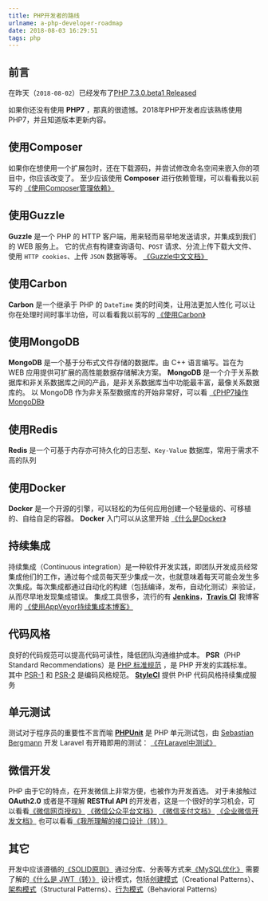 ```yaml
---
title: PHP开发者的路线
urlname: a-php-developer-roadmap
date: 2018-08-03 16:29:51
tags: php
---
```

## 前言
在昨天（`2018-08-02`）已经发布了[PHP 7.3.0.beta1 Released](http://php.net/archive/2018.php#id2018-08-02-1)

如果你还没有使用 **PHP7** ，那真的很遗憾。2018年PHP开发者应该熟练使用 PHP7，并且知道版本更新内容。

## 使用Composer
如果你在想使用一个扩展包时，还在下载源码，并尝试修改命名空间来嵌入你的项目中，你应该改变了。
至少应该使用 **Composer** 进行依赖管理，可以看看我以前写的 [《使用Composer管理依赖》](/2018/use-composer.html)

## 使用Guzzle
**Guzzle** 是一个 PHP 的 HTTP 客户端，用来轻而易举地发送请求，并集成到我们的 WEB 服务上。
它的优点有构建查询语句、`POST` 请求、分流上传下载大文件、使用 `HTTP cookies`、上传 `JSON` 数据等等。
[《Guzzle中文文档》](http://guzzle-cn.readthedocs.io/zh_CN/latest/index.html)

## 使用Carbon
**Carbon** 是一个继承于 PHP 的 `DateTime` 类的时间类，让用法更加人性化
可以让你在处理时间时事半功倍，可以看看我以前写的 [《使用Carbon》](/2018/use-carbon.html)

## 使用MongoDB
**MongoDB** 是一个基于分布式文件存储的数据库。由 C++ 语言编写。旨在为 WEB 应用提供可扩展的高性能数据存储解决方案。
**MongoDB** 是一个介于关系数据库和非关系数据库之间的产品，是非关系数据库当中功能最丰富，最像关系数据库的。
以 MongoDB 作为非关系型数据库的开始非常好，可以看 [《PHP7操作MongoDB》](/2018/php-7-use-mongodb.html)

## 使用Redis
**Redis** 是一个可基于内存亦可持久化的日志型、`Key-Value` 数据库，常用于需求不高的队列

## 使用Docker
**Docker** 是一个开源的引擎，可以轻松的为任何应用创建一个轻量级的、可移植的、自给自足的容器。
**Docker** 入门可以从这里开始 [《什么是Docker》](http://www.docker.org.cn/book/docker/what-is-docker-16.html)

## 持续集成
持续集成（Continuous integration）是一种软件开发实践，即团队开发成员经常集成他们的工作，通过每个成员每天至少集成一次，也就意味着每天可能会发生多次集成。每次集成都通过自动化的构建（包括编译，发布，自动化测试）来验证，从而尽早地发现集成错误。
集成工具很多，流行的有 **[Jenkins](https://jenkins.io/doc/)**，**[Travis CI](https://www.travis-ci.org/)**
我博客用的 [《使用AppVeyor持续集成本博客》](/2018/use-appveyor-ci.html)

## 代码风格
良好的代码规范可以提高代码可读性，降低团队沟通维护成本。
**PSR**（PHP Standard Recommendations）是 [PHP 标准规范](http://psr.phphub.org/) ，是 PHP 开发的实践标准。
其中 [PSR-1](https://laravel-china.org/topics/2078/psr-specification-psr-1-basic-coding-specification) 和 [PSR-2](https://laravel-china.org/topics/2079/psr-specification-psr-2-coding-style-specification) 是编码风格规范。
**[StyleCI](https://docs.styleci.io/)** 提供 PHP 代码风格持续集成服务

## 单元测试
测试对于程序员的重要性不言而喻
**[PHPUnit](http://www.phpunit.cn/manual/6.5/zh_cn/index.html)** 是 PHP 单元测试包，由 [Sebastian Bergmann](https://github.com/sebastianbergmann) 开发
Laravel 有开箱即用的测试： [《在Laravel中测试》](https://www.jianshu.com/p/d8b3ac2c4623)

## 微信开发
PHP 由于它的特点，在开发微信上非常方便，也被作为开发首选。
对于未接触过 **OAuth2.0** 或者是不理解 **RESTful API** 的开发者，这是一个很好的学习机会，可以看看[《微信网页授权》](/2018/wechat-authorize-web.html)
[《微信公众平台文档》](https://mp.weixin.qq.com/wiki?t=resource/res_main&id=mp1445241432)
[《微信支付文档》](https://pay.weixin.qq.com/wiki/doc/api/micropay.php?chapter=5_1)
[《企业微信开发文档》](https://work.weixin.qq.com/api/doc)
也可以看看[《我所理解的接口设计（转）》](/2018/how-i-understand-restful-api.html)

## 其它
开发中应该遵循的[《SOLID原则》](/2018/php-solid.html)
通过分库、分表等方式来[《MySQL优化》](http://blog.51cto.com/lizhenliang/2095526)
需要了解的[《什么是 JWT（转）》](/2018/what-is-jwt.html)
设计模式，包括[创建模式](/2018/php-creational-design-patterns.html)（Creational Patterns）、[架构模式](/2018/php-structural-design-patterns-part1.html)（Structural Patterns）、[行为模式](/2018/php-behavioral-design-patterns-part1.html)（Behavioral Patterns）
